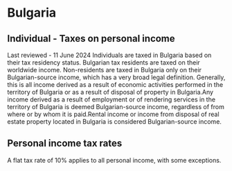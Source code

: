 # Bulgaria
## Individual - Taxes on personal income
Last reviewed - 11 June 2024
Individuals are taxed in Bulgaria based on their tax residency status. Bulgarian tax residents are taxed on their worldwide income. Non-residents are taxed in Bulgaria only on their Bulgarian-source income, which has a very broad legal definition. Generally, this is all income derived as a result of economic activities performed in the territory of Bulgaria or as a result of disposal of property in Bulgaria.Any income derived as a result of employment or of rendering services in the territory of Bulgaria is deemed Bulgarian-source income, regardless of from where or by whom it is paid.Rental income or income from disposal of real estate property located in Bulgaria is considered Bulgarian-source income.
## Personal income tax rates
A flat tax rate of 10% applies to all personal income, with some exceptions.
